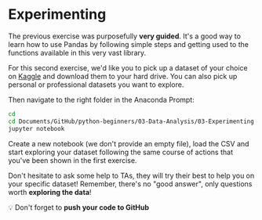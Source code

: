 # Experimenting

The previous exercise was purposefully **very guided**. It's a good way to learn how to use Pandas by following simple steps and getting used to the functions available in this very vast library.

For this second exercise, we'd like you to pick up a dataset of your choice on [Kaggle](https://www.kaggle.com/datasets) and download them to your hard drive. You can also pick up personal or professional datasets you want to explore.

Then navigate to the right folder in the Anaconda Prompt:

```bash
cd
cd Documents/GitHub/python-beginners/03-Data-Analysis/03-Experimenting
jupyter notebook
```

Create a new notebook (we don't provide an empty file), load the CSV and start exploring your dataset following the same course of actions that you've been shown in the first exercise.

Don't hesitate to ask some help to TAs, they will try their best to help you on your specific dataset! Remember, there's no "good answer", only questions worth **exploring the data**!

:bulb: Don't forget to **push your code to GitHub**
